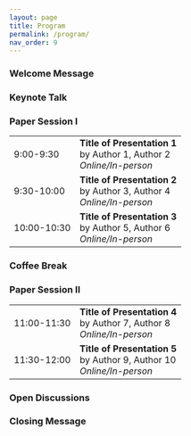 ```yaml
---
layout: page
title: Program
permalink: /program/
nav_order: 9
---
```

### Welcome Message

### Keynote Talk

### Paper Session I 

|             |                                                                   |
|-------------|-------------------------------------------------------------------|
| 9:00-9:30   | **Title of Presentation 1**<br>by Author 1, Author 2<br>*Online/In-person* |
| 9:30-10:00  | **Title of Presentation 2**<br>by Author 3, Author 4<br>*Online/In-person* |
| 10:00-10:30 | **Title of Presentation 3**<br>by Author 5, Author 6<br>*Online/In-person* |

### Coffee Break

### Paper Session II

|             |                                                                   |
|-------------|-------------------------------------------------------------------|
| 11:00-11:30 | **Title of Presentation 4**<br>by Author 7, Author 8<br>*Online/In-person* |
| 11:30-12:00 | **Title of Presentation 5**<br>by Author 9, Author 10<br>*Online/In-person* |

### Open Discussions

### Closing Message
